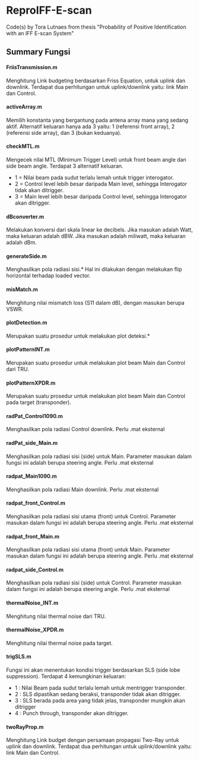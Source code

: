 # ReproIFF-E-scan
Code(s) by Tora Lutnaes from thesis "Probability of Positive Identification with an IFF E-scan System"

## Summary Fungsi

#### FriisTransmission.m
Menghitung Link budgeting berdasarkan Friss Equation, untuk uplink dan downlink. Terdapat dua perhitungan untuk uplink/downlink yaitu: link Main dan Control.

#### activeArray.m
Memilih konstanta yang bergantung pada antena array mana yang sedang aktif. Alternatif keluaran hanya ada 3 yaitu: 1 (referensi front array), 2 (referensi side array), dan 3 (bukan keduanya).

#### checkMTL.m
Mengecek nilai MTL (Minimum Trigger Level) untuk front beam angle dan side beam angle. Terdapat 3 alternatif keluaran.
- 1 = Nilai beam pada sudut terlalu lemah untuk trigger interogator.
- 2 = Control level lebih besar daripada Main level, sehingga Interogator tidak akan ditrigger.
- 3 = Main level lebih besar daripada Control level, sehingga Interogator akan ditrigger.

#### dBconverter.m
Melakukan konversi dari skala linear ke decibels. Jika masukan adalah Watt, maka keluaran adalah dBW. Jika masukan adalah miliwatt, maka keluaran adalah dBm.

#### generateSide.m
Menghasilkan pola radiasi sisi.* Hal ini dilakukan dengan melakukan flip horizontal terhadap loaded vector.

#### misMatch.m
Menghitung nilai mismatch loss (S11 dalam dB), dengan masukan berupa VSWR.

#### plotDetection.m
Merupakan suatu prosedur untuk melakukan plot deteksi.*

#### plotPatternINT.m
Merupakan suatu prosedur untuk melakukan plot beam Main dan Control dari TRU.

#### plotPatternXPDR.m
Merupakan suatu prosedur untuk melakukan plot beam Main dan Control pada target (transponder).

#### radPat_Control1090.m
Menghasilkan pola radiasi Control downlink. Perlu .mat eksternal

#### radPat_side_Main.m
Menghasilkan pola radiasi sisi (side) untuk Main. Parameter masukan dalam fungsi ini adalah berupa steering angle. Perlu .mat eksternal

#### radpat_Main1090.m
Menghasilkan pola radiasi Main downlink. Perlu .mat eksternal

#### radpat_front_Control.m
Menghasilkan pola radiasi sisi utama (front) untuk Control. Parameter masukan dalam fungsi ini adalah berupa steering angle. Perlu .mat eksternal

#### radpat_front_Main.m
Menghasilkan pola radiasi sisi utama (front) untuk Main. Parameter masukan dalam fungsi ini adalah berupa steering angle. Perlu .mat eksternal

#### radpat_side_Control.m
Menghasilkan pola radiasi sisi (side) untuk Control. Parameter masukan dalam fungsi ini adalah berupa steering angle. Perlu .mat eksternal

#### thermalNoise_INT.m
Menghitung nilai thermal noise dari TRU.

#### thermalNoise_XPDR.m
Menghitung nilai thermal noise pada target.

#### trigSLS.m
Fungsi ini akan menentukan kondisi trigger berdasarkan SLS (side lobe suppression). Terdapat 4 kemungkinan keluaran:
- 1 : Nilai Beam pada sudut terlalu lemah untuk mentrigger transponder.
- 2 : SLS dipastikan sedang beraksi, transponder tidak akan ditrigger.
- 3 : SLS berada pada area yang tidak jelas, transponder mungkin akan ditrigger
- 4 : Punch through, transponder akan ditrigger.

#### twoRayProp.m
Menghitung Link budget dengan persamaan propagasi Two-Ray untuk uplink dan downlink. Terdapat dua perhitungan untuk uplink/downlink yaitu: link Main dan Control.



